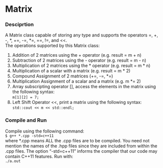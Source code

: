 # Matrix
### Desciprtion
A Matrix class capable of storing any type and supports the operators =, +, -, *, +=, -=, *=, ==, !=, and <<.  
The operations supported by this Matrix class:  
1. Addition of 2 matrices using the + operator (e.g. result = m + n)  
2. Subtraction of 2 matrices using the - operator (e.g. result = m - n)  
3. Multiplication of 2 matrices using the * operator (e.g. result = m * n)  
4. Multiplication of a scalar with a matrix (e.g. result = m * 2)  
5. Compound Assignment of 2 matrices (+=, -=, *=)  
6. Multiplication Assignment of a scalar and a matrix (e.g. m *= 2)  
7. Array subscripting operator [], access the elements in the matrix using the following syntax:  
   `m[1][2] = 7;`  
8. Left Shift Operator <<, print a matrix using the following syntax:  
   `std::cout << m << std::endl;`  
### Compile and Run 
Compile using the following command:  
`$ g++ *.cpp -std=c++11`  
where *.cpp means ALL the .cpp files are to be compiled. You need not mention the names of the .hpp files since they are included from within the .cpp files. The option “-std=c++11” informs the compiler that our code may contain C++11 features.
Run with:  
`./a.out`
